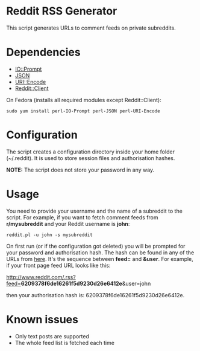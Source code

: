 # Reddit RSS Generator
This script generates URLs to comment feeds on private subreddits.

# Dependencies
* [IO::Prompt](https://metacpan.org/pod/IO::Prompt)
* [JSON](https://metacpan.org/pod/JSON)
* [URI::Encode](https://metacpan.org/pod/URI::Encode)
* [Reddit::Client](https://metacpan.org/pod/Reddit::Client)

On Fedora (installs all required modules except Reddit::Client):

    sudo yum install perl-IO-Prompt perl-JSON perl-URI-Encode

# Configuration
The script creates a configuration directory inside your home folder (~/.reddit). It is used to store session files and authorisation hashes.

**NOTE:** The script does not store your password in any way.

# Usage
You need to provide your username and the name of a subreddit to the script. For example, if you want to fetch comment feeds from __r/mysubreddit__ and your Reddit username is __john__:

    reddit.pl -u john -s mysubreddit

On first run (or if the configuration got deleted) you will be prompted for your password and authorisation hash. The hash can be found in any of the URLs from [here](https://www.reddit.com/prefs/feeds). It's the sequence between __feed=__ and __&user__. For example, if your front page feed URL looks like this:

http://www.reddit.com/.rss?feed=<b>6209378f6de16261f5d9230d26e6412e</b>&user=john

then your authorisation hash is: 6209378f6de16261f5d9230d26e6412e.

# Known issues
* Only text posts are supported
* The whole feed list is fetched each time
